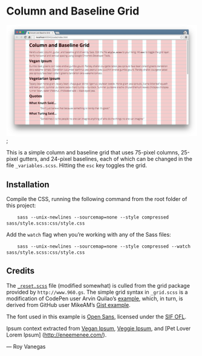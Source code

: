 # Column and Baseline Grid

![Screenshot of Column and Baseline Grid](img/column-baseline-grid-screenshot.png);

This is a simple column and baseline grid that uses 75-pixel columns, 25-pixel gutters, and 24-pixel baselines, each of which can be changed in the file `_variables.scss`. Hitting the `esc` key toggles the grid.

## Installation

Compile the CSS, running the following command from the root folder of this project:

        sass --unix-newlines --sourcemap=none --style compressed sass/style.scss:css/style.css

Add the `watch` flag when you’re working with any of the Sass files:

        sass --unix-newlines --sourcemap=none --style compressed --watch sass/style.scss:css/style.css

## Credits

The [`_reset.scss`](http://960.gs/) file (modified somewhat) is culled from the grid package provided by `http://www.960.gs`. The simple grid syntax in `_grid.scss` is a modification of CodePen user Arvin Quilao’s [example](http://codepen.io/arvinquilao/pen/IbwaA), which, in turn, is derived from GitHub user MikeAM’s [Gist example](https://gist.github.com/MikeAM/5171527#file-baseline-grid-css).

The font used in this example is [Open Sans](https://www.google.com/fonts#UsePlace:use/Collection:Open+Sans), licensed under the [SIF OFL](http://scripts.sil.org/cms/scripts/page.php?item_id=OFL_web).

Ipsum context extracted from [Vegan Ipsum](http://bengreen.org.uk/veganipsum/), [Veggie Ipsum](http://veggieipsum.com/), and [Pet Lover Lorem Ipsum] (http://eneemenee.com/).

— Roy Vanegas
